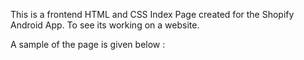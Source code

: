 This is a frontend HTML and CSS Index Page created for the Shopify Android App. To see its working on a website.

A sample of the page is given below :




